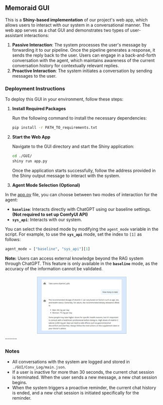 ## Memoraid GUI

This is a **Shiny-based implementation** of our project's web app, which allows users to interact with our system in a conversational manner. The web app serves as a chat GUI and demonstrates two types of user-assistant interactions:

1. **Passive Interaction**:  The system processes the user's message by forwarding it to our pipeline. Once the pipeline generates a response, it sends the reply back to the user. Users can engage in a back-and-forth conversation with the agent, which maintains awareness of the current conversation history for contextually relevant replies.
2. **Proactive Interaction**: The system initiates a conversation by sending messages to the user.

### Deployment Instructions

To deploy this GUI in your environment, follow these steps:

1. **Install Required Packages**

   Run the following command to install the necessary dependencies:

   ```bash
   pip install -r PATH_TO_requirements.txt
   ```

2. **Start the Web App**

   Navigate to the GUI directory and start the Shiny application:

   ```bash
   cd ./GUI/
   shiny run app.py
   ```

   Once the application starts successfully, follow the address provided in the Shiny output message to interact with the system.

3. **Agent Mode Selection (Optional)**

In the [app.py](./app.py) file, you can choose between two modes of interaction for the agent:

- **`baseline`**: Interacts directly with ChatGPT using our baseline settings. **(Not required to set up ComfyUI API)**
- **`sys_api`**: Interacts with our system.

You can select the desired mode by modifying the `agent_mode` variable in the script. For example, to use the **`sys_api`** mode, set the index to `[1]` as follows:

```python
agent_mode = ["baseline", "sys_api"][1]
```

**Note:**
 Users can access external knowledge beyond the RAG system through ChatGPT. This feature is only available in the **`baseline`** mode, as the accuracy of the information cannot be validated.

<div align="center">
    <img src="./imgs/UI_ext_kw.png" alt="External Knowledge" width="60%"/>
</div>
<!-- ![External Knowledge](../imgs/UI_ext_kw.png) -->
------


### Notes

- All conversations with the system are logged and stored in `./GUI/Conv_Log/main.json`.
- If a user is inactive for more than 30 seconds, the current chat session is terminated. When the user sends a new message, a new chat session begins.
- When the system triggers a proactive reminder, the current chat history is ended, and a new chat session is initiated specifically for the reminder.